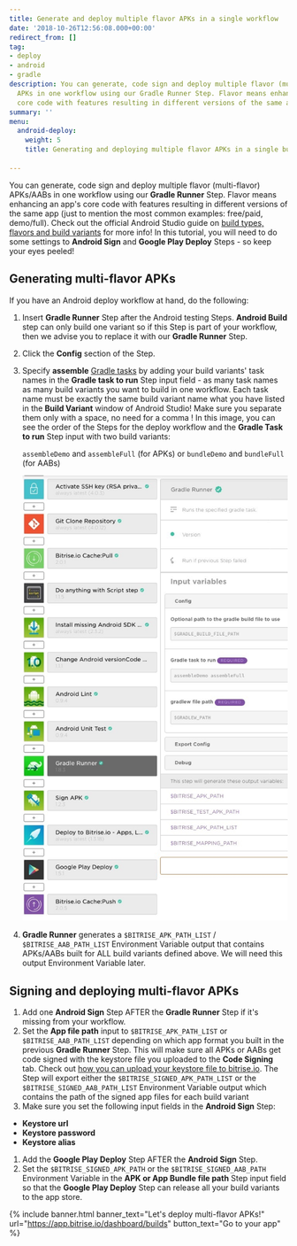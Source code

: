 ```yaml
---
title: Generate and deploy multiple flavor APKs in a single workflow
date: '2018-10-26T12:56:08.000+00:00'
redirect_from: []
tag:
- deploy
- android
- gradle
description: You can generate, code sign and deploy multiple flavor (multi-flavor)
  APKs in one workflow using our Gradle Runner Step. Flavor means enhancing an app's
  core code with features resulting in different versions of the same app.
summary: ''
menu:
  android-deploy:
    weight: 5
    title: Generating and deploying multiple flavor APKs in a single build

---
```

You can generate, code sign and deploy multiple flavor (multi-flavor) APKs/AABs in one workflow using our **Gradle Runner** Step. Flavor means enhancing an app's core code with features resulting in different versions of the same app (just to mention the most common examples: free/paid, demo/full). Check out the official Android Studio guide on [build types, flavors and build variants](https://developer.android.com/studio/build/build-variants) for more info! In this tutorial, you will need to do some settings to **Android Sign** and **Google Play Deploy** Steps - so keep your eyes peeled!

## Generating multi-flavor APKs

If you have an Android deploy workflow at hand, do the following:

1. Insert **Gradle Runner** Step after the Android testing Steps. **Android Build** step can only build one variant so if this Step is part of your workflow, then we advise you to replace it with our **Gradle Runner** Step.
2. Click the **Config** section of the Step.
3. Specify **assemble** [Gradle tasks](/tips-and-tricks/android-tips-and-tricks/#getting-the-list-of-available-gradlew-tasks-in-your-project) by adding your build variants' task names in the **Gradle task to run** Step input field - as many task names as many build variants you want to build in one workflow. Each task name must be exactly the same build variant name what you have listed in the **Build Variant** window of Android Studio! Make sure you separate them only with a space, no need for a comma ! In this image, you can see the order of the Steps for the deploy workflow and the **Gradle Task to run** Step input with two build variants:

   `assembleDemo` and `assembleFull` (for APKs) or `bundleDemo` and `bundleFull` (for AABs)

   ![{{ page.title }}](/img/multiflavor-1.jpg)
4. **Gradle Runner** generates a `$BITRISE_APK_PATH_LIST` / `$BITRISE_AAB_PATH_LIST` Environment Variable output that contains APKs/AABs built for ALL build variants defined above. We will need this output Environment Variable later.

## Signing and deploying multi-flavor APKs

1. Add one **Android Sign** Step AFTER the **Gradle Runner** Step if it's missing from your workflow.
2. Set the **App file path** input to `$BITRISE_APK_PATH_LIST` or `$BITRISE_AAB_PATH_LIST` depending on which app format you built in the previous **Gradle Runner** Step. This will make sure all APKs or AABs get code signed with the keystore file you uploaded to the **Code Signing** tab. Check out [how you can upload your keystore file to bitrise.io](/code-signing/android-code-signing/android-code-signing-using-bitrise-sign-apk-step/#creating-a-signed-apk-with-the-android-sign-step). The Step will export either the `$BITRISE_SIGNED_APK_PATH_LIST` or the `$BITRISE_SIGNED_AAB_PATH_LIST` Environment Variable output which contains the path of the signed app files for each build variant
4. Make sure you set the following input fields in the **Android Sign** Step:

* **Keystore url**
* **Keystore password**
* **Keystore alias**

1. Add the **Google Play Deploy** Step AFTER the **Android Sign** Step.
2. Set the `$BITRISE_SIGNED_APK_PATH` or the `$BITRISE_SIGNED_AAB_PATH` Environment Variable in the **APK or App Bundle file path** Step input field so that the **Google Play Deploy** Step can release all your build variants to the app store.

{% include banner.html banner_text="Let's deploy multi-flavor APKs!" url="https://app.bitrise.io/dashboard/builds" button_text="Go to your app" %}
